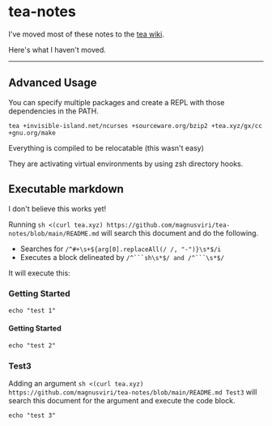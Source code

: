 # tea-notes

I've moved most of these notes to the [tea wiki](https://github.com/teaxyz/cli/wiki/Basics).

Here's what I haven't moved.

---


## Advanced Usage

You can specify multiple packages and create a REPL with those dependencies in the PATH.

	tea +invisible-island.net/ncurses +sourceware.org/bzip2 +tea.xyz/gx/cc +gnu.org/make



Everything is compiled to be relocatable (this wasn't easy)

They are activating virtual environments by using zsh directory hooks.

## Executable markdown

I don't believe this works yet!

Running `sh <(curl tea.xyz) https://github.com/magnusviri/tea-notes/blob/main/README.md` will search this document and do the following.

- Searches for `/^#+\s+${arg[0].replaceAll(/ /, "-")}\s*$/i`
- Executes a block delineated by `/^```sh\s*$/ and /^```\s*$/`

It will execute this:

### Getting Started

```
echo "test 1"
```

#### Getting Started

```
echo "test 2"
```

### Test3

Adding an argument `sh <(curl tea.xyz) https://github.com/magnusviri/tea-notes/blob/main/README.md Test3` will search this document for the argument and execute the code block.

```
echo "test 3"
```

